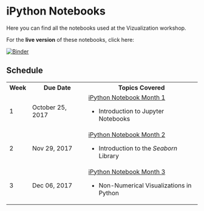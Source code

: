 # iPython Notebooks
Here you can find all the notebooks used at the Vizualization workshop.

For the **live version** of these notebooks, click here: 

[![Binder](https://mybinder.org/badge.svg)](https://mybinder.org/v2/gh/kbrady/vidl_data_viz/master)

## Schedule
<table>
    <tbody>
        <tr>
            <th width=10%>Week</th>
            <th width=30%>Due Date</th>
            <th width=60%>Topics Covered</th>
        </tr>
        <tr>
            <td>1</td>
            <td>October 25, 2017</td>
            <td>
                <a href="https://github.com/kbrady/vidl_data_viz/blob/master/iPython_Notebooks/2017_10/VIDL%20Introduction%20to%20Python.ipynb" target="_blank">iPython Notebook Month 1</a>
                <ul>
                    <li>Introduction to Jupyter Notebooks</li>
                </ul>
            </td>
        </tr>
        <tr>
            <td>2</td>
            <td>Nov 29, 2017</td>
            <td>
                <a href="https://mybinder.org/v2/gh/kbrady/vidl_data_viz/master?filepath=%2FiPython_Notebooks%2F2017_11%2F1.0-VC-Visualization_using-Seaborn_and_Matplotlib.ipynb" 
                target="_blank">iPython Notebook Month 2</a>
                <ul>
                    <li>Introduction to the <i>Seaborn</i> Library</li>
                </ul>
            </td>
        </tr>
        <tr>
            <td>3</td>
            <td>Dec 06, 2017</td>
            <td>
                <a href="https://github.com/kbrady/vidl_data_viz/tree/master/iPython_Notebooks/2018_01" target="_blank">iPython Notebook Month 3</a>
                <ul>
                    <li>Non-Numerical Visualizations in Python</li>
                </ul>
            </td>
        </tr>
    </tbody>
</table>